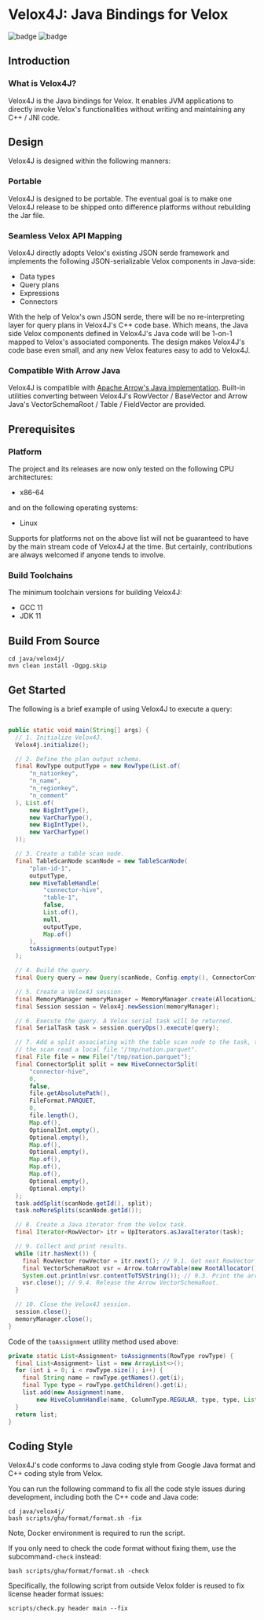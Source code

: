 # Velox4J: Java Bindings for Velox

![badge](https://github.com/facebookincubator/velox/actions/workflows/java-ut-java.yml/badge.svg?branch=main)
![badge](https://github.com/facebookincubator/velox/actions/workflows/java-ut-cpp.yml/badge.svg?branch=main)

## Introduction

### What is Velox4J?

Velox4J is the Java bindings for Velox. It enables JVM applications to directly invoke Velox's
functionalities without writing and maintaining any C++ / JNI code.

## Design

Velox4J is designed within the following manners:

### Portable

Velox4J is designed to be portable. The eventual goal is to make one Velox4J release to be
shipped onto difference platforms without rebuilding the Jar file.

### Seamless Velox API Mapping

Velox4J directly adopts Velox's existing JSON serde framework and implements the following
JSON-serializable Velox components in Java-side:

- Data types
- Query plans
- Expressions
- Connectors

With the help of Velox's own JSON serde, there will be no re-interpreting layer for query plans
in Velox4J's C++ code base. Which means, the Java side Velox components defined in Velox4J's
Java code will be 1-on-1 mapped to Velox's associated components. The design makes Velox4J's
code base even small, and any new Velox features easy to add to Velox4J.

### Compatible With Arrow Java

Velox4J is compatible with [Apache Arrow's Java implementation](https://arrow.apache.org/java/). Built-in utilities converting between
Velox4J's RowVector / BaseVector and Arrow Java's VectorSchemaRoot / Table / FieldVector are provided.

## Prerequisites

### Platform

The project and its releases are now only tested on the following CPU architectures:

- x86-64

and on the following operating systems:

- Linux

Supports for platforms not on the above list will not be guaranteed to have by the main stream code
of Velox4J at the time. But certainly, contributions are always welcomed if anyone tends to involve.

### Build Toolchains

The minimum toolchain versions for building Velox4J:

- GCC 11
- JDK 11

## Build From Source

```shell
cd java/velox4j/
mvn clean install -Dgpg.skip
```

## Get Started

The following is a brief example of using Velox4J to execute a query:

```java

public static void main(String[] args) {
  // 1. Initialize Velox4J.
  Velox4j.initialize();

  // 2. Define the plan output schema.
  final RowType outputType = new RowType(List.of(
      "n_nationkey",
      "n_name",
      "n_regionkey",
      "n_comment"
  ), List.of(
      new BigIntType(),
      new VarCharType(),
      new BigIntType(),
      new VarCharType()
  ));

  // 3. Create a table scan node.
  final TableScanNode scanNode = new TableScanNode(
      "plan-id-1",
      outputType,
      new HiveTableHandle(
          "connector-hive",
          "table-1",
          false,
          List.of(),
          null,
          outputType,
          Map.of()
      ),
      toAssignments(outputType)
  );

  // 4. Build the query.
  final Query query = new Query(scanNode, Config.empty(), ConnectorConfig.empty());

  // 5. Create a Velox4J session.
  final MemoryManager memoryManager = MemoryManager.create(AllocationListener.NOOP);
  final Session session = Velox4j.newSession(memoryManager);

  // 6. Execute the query. A Velox serial task will be returned.
  final SerialTask task = session.queryOps().execute(query);

  // 7. Add a split associating with the table scan node to the task, this makes
  // the scan read a local file "/tmp/nation.parquet".
  final File file = new File("/tmp/nation.parquet");
  final ConnectorSplit split = new HiveConnectorSplit(
      "connector-hive",
      0,
      false,
      file.getAbsolutePath(),
      FileFormat.PARQUET,
      0,
      file.length(),
      Map.of(),
      OptionalInt.empty(),
      Optional.empty(),
      Map.of(),
      Optional.empty(),
      Map.of(),
      Map.of(),
      Map.of(),
      Optional.empty(),
      Optional.empty()
  );
  task.addSplit(scanNode.getId(), split);
  task.noMoreSplits(scanNode.getId());

  // 8. Create a Java iterator from the Velox task.
  final Iterator<RowVector> itr = UpIterators.asJavaIterator(task);

  // 9. Collect and print results.
  while (itr.hasNext()) {
    final RowVector rowVector = itr.next(); // 9.1. Get next RowVector returned by Velox.
    final VectorSchemaRoot vsr = Arrow.toArrowTable(new RootAllocator(), rowVector).toVectorSchemaRoot(); // 9.2. Convert the RowVector into Arrow format (an Arrow VectorSchemaRoot in this case).
    System.out.println(vsr.contentToTSVString()); // 9.3. Print the arrow table to stdout.
    vsr.close(); // 9.4. Release the Arrow VectorSchemaRoot.
  }

  // 10. Close the Velox4J session.
  session.close();
  memoryManager.close();
}
```

Code of the `toAssignment` utility method used above:

```java
private static List<Assignment> toAssignments(RowType rowType) {
  final List<Assignment> list = new ArrayList<>();
  for (int i = 0; i < rowType.size(); i++) {
    final String name = rowType.getNames().get(i);
    final Type type = rowType.getChildren().get(i);
    list.add(new Assignment(name,
        new HiveColumnHandle(name, ColumnType.REGULAR, type, type, List.of())));
  }
  return list;
}
```

## Coding Style

Velox4J's code conforms to Java coding style from Google Java format and C++ coding style from Velox.

You can run the following command to fix all the code style issues during development, including both
the C++ code and Java code:

```shell
cd java/velox4j/
bash scripts/gha/format/format.sh -fix
```

Note, Docker environment is required to run the script.

If you only need to check the code format without fixing them, use the subcommand`-check` instead:

```shell
bash scripts/gha/format/format.sh -check
```

Specifically, the following script from outside Velox folder is reused to fix license header format issues:

```shell
scripts/check.py header main --fix
```
